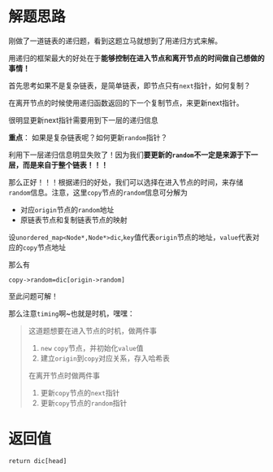 # 解题思路
刚做了一道链表的递归题，看到这题立马就想到了用递归方式来解。

用递归的框架最大的好处在于**能够控制在进入节点和离开节点的时间做自己想做的事情！**

首先思考如果不是复杂链表，是简单链表，即节点只有`next`指针，如何复制？

在离开节点的时候使用递归函数返回的下一个复制节点，来更新next指针。

很明显更新next指针需要用到下一层的递归信息

**重点**：
如果是复杂链表呢？如何更新`random`指针？

利用下一层递归信息明显失败了！因为我们**要更新的`random`不一定是来源于下一层，而是来自于整个链表！！！**



那么正好！！！根据递归的好处，我们可以选择在进入节点的时间，来存储`random`信息。注意，这里`copy`节点的`random`信息可分解为
- 对应`origin`节点的`random`地址
- 原链表节点和复制链表节点的映射

设`unordered_map<Node*,Node*>dic`,`key`值代表`origin`节点的地址，`value`代表对应的`copy`节点地址

那么有
```
copy->random=dic[origin->random]
```

至此问题可解！

那么注意`timing`啊~也就是时机，嘿嘿：
> 这道题想要在进入节点的时机，做两件事
> 1. `new` `copy`节点，并初始化`value`值
> 2. 建立`origin`到`copy`对应关系，存入哈希表
> 
>在离开节点时做两件事
>1. 更新`copy`节点的`next`指针
>2. 更新`copy`节点的`random`指针


# 返回值
`return dic[head]`


